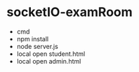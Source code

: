 # socketIO-examRoom

- cmd
- npm install
- node server.js
- local open student.html
- local open admin.html


